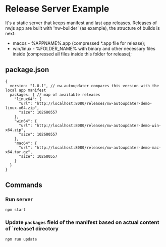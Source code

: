# Release Server Example

It's a static server that keeps manifest and last app releases. 
Releases of nwjs app are built with 'nw-builder' (as example), the structure of builds is next:
* macos - %APPNAME%.app (compressed *.app file for release);
* win/linux - %FOLDER_NAME% with binary and other necessary files inside (compressed all files inside this folder for release);

## package.json
```
{
  version: "1.0.1", // nw-autoupdater compares this version with the local app manifest
  packages: { // map of available releases
    "linux64": {
      "url": "http://localhost:8080/releases/nw-autoupdater-demo-linux-x64.zip",
      "size": 102680557
    },
    "win64": {
      "url": "http://localhost:8080/releases/nw-autoupdater-demo-win-x64.zip",
      "size": 102680557
    },
    "mac64": {
      "url": "http://localhost:8080/releases/nw-autoupdater-demo-mac-x64.tar.gz",
      "size": 102680557
    }    
  }
}
```

## Commands

### Run server
```
npm start
```

### Update `packages` field of the manifest based on actual content of `release1 directory
```
npm run update
```

